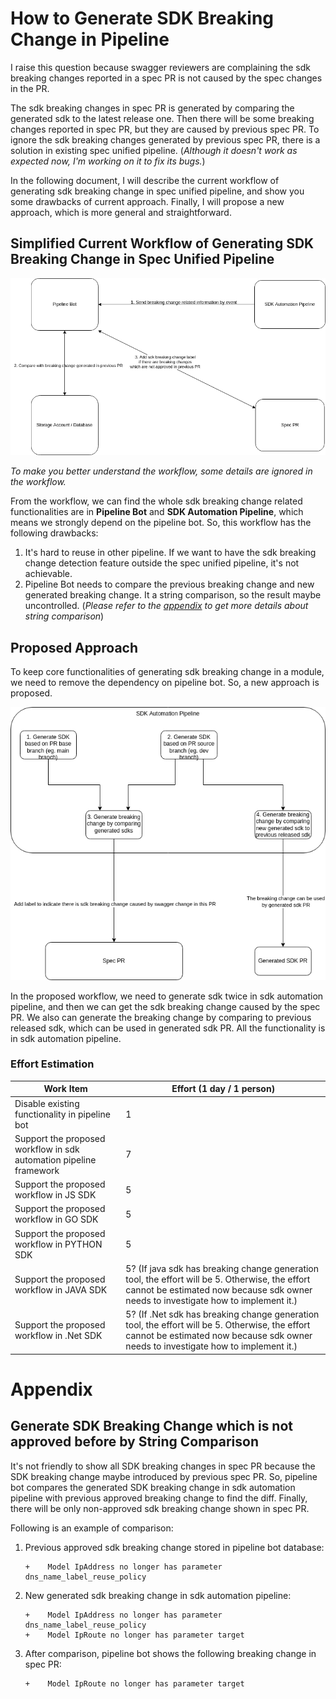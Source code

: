 # How to Generate SDK Breaking Change in Pipeline

I raise this question because swagger reviewers are complaining the sdk breaking changes reported in a spec PR is
not caused by the spec changes in the PR. 

The sdk breaking changes in spec PR is generated by comparing the generated sdk to the latest release one.
Then there will be some breaking changes reported in spec PR, but they are caused by previous spec PR. To ignore the
sdk breaking changes generated by previous spec PR, there is a solution in existing spec unified pipeline. (_Although it
doesn't work as expected now, I'm working on it to fix its bugs._)

In the following document, I will describe the current workflow of generating sdk breaking change in spec unified pipeline,
and show you some drawbacks of current approach. Finally, I will propose a new approach, which is more general and straightforward.

## Simplified Current Workflow of Generating SDK Breaking Change in Spec Unified Pipeline 

![](imgs/unified.drawio.png)

_To make you better understand the workflow, some details are ignored in the workflow._

From the workflow, we can find the whole sdk breaking change related functionalities are in __Pipeline Bot__ and __SDK Automation Pipeline__,
which means we strongly depend on the pipeline bot. So, this workflow has the following drawbacks:
1. It's hard to reuse in other pipeline. If we want to have the sdk breaking change detection feature outside the spec unified pipeline, it's not achievable.
2. Pipeline Bot needs to compare the previous breaking change and new generated breaking change. It a string comparison, so the result
maybe uncontrolled. (_Please refer to the [appendix](#generate-sdk-breaking-change-which-is-not-approved-before-by-string-comparison) to get more details about string comparison_)

## Proposed Approach

To keep core functionalities of generating sdk breaking change in a module, we need to remove the dependency on pipeline bot.
So, a new approach is proposed.

![](imgs/propose.drawio.png)

In the proposed workflow, we need to generate sdk twice in sdk automation pipeline, and then we can get the sdk breaking change
caused by the spec PR. We also can generate the breaking change by comparing to previous released sdk, which can be used in generated sdk PR. All the functionality is in sdk automation pipeline.

### Effort Estimation

| Work Item                                                          | Effort (1 day / 1 person)                                                                                                                                                               |
|--------------------------------------------------------------------|-----------------------------------------------------------------------------------------------------------------------------------------------------------------------------------------|
| Disable existing functionality in pipeline bot                     | 1                                                                                                                                                                                       |
| Support the proposed workflow in sdk automation pipeline framework | 7                                                                                                                                                                                       |
| Support the proposed workflow in JS SDK                            | 5                                                                                                                                                                                       |
| Support the proposed workflow in GO SDK                            | 5                                                                                                                                                                                       |
| Support the proposed workflow in PYTHON SDK                        | 5                                                                                                                                                                                       |
| Support the proposed workflow in JAVA SDK                          | 5? (If java sdk has breaking change generation tool, the effort will be 5. Otherwise, the effort cannot be estimated now because sdk owner needs to investigate how to implement it.)   |
| Support the proposed workflow in .Net SDK                          | 5? (If .Net sdk has breaking change generation tool, the effort will be 5. Otherwise, the effort cannot be estimated now because sdk owner needs to investigate how to implement it.)   |                                                                                                                        |


# Appendix
## Generate SDK Breaking Change which is not approved before by String Comparison
It's not friendly to show all SDK breaking changes in spec PR because the SDK breaking change maybe introduced by previous spec PR.
So, pipeline bot compares the generated SDK breaking change in sdk automation pipeline with previous approved breaking change to find the diff.
Finally, there will be only non-approved sdk breaking change shown in spec PR.

Following is an example of comparison:
1. Previous approved sdk breaking change stored in pipeline bot database:
   ```
   +	Model IpAddress no longer has parameter dns_name_label_reuse_policy
   ```
2. New generated sdk breaking change in sdk automation pipeline:
   ```
   +	Model IpAddress no longer has parameter dns_name_label_reuse_policy
   +	Model IpRoute no longer has parameter target
   ```
3. After comparison, pipeline bot shows the following breaking change in spec PR:
   ```
   +	Model IpRoute no longer has parameter target
   ```